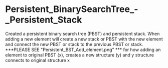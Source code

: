 # Persistent_BinarySearchTree_-_Persistent_Stack
Created a persistent binary search tree (PBST) and persistent stack. When adding a new element will create a new 
stack or PBST with the new element and connect the new PBST or stack to the previous PBST or stack. 
***PLEASE SEE "Persistent_BST_Add_element.png" *** for how adding an element to original PBST (x), 
creates a new structure (y) and y structure connects to original structure x
